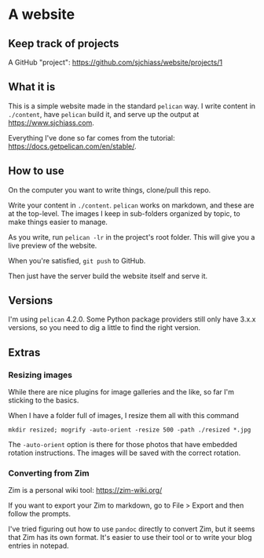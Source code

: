 # A website

## Keep track of projects

A GitHub "project": <https://github.com/sjchiass/website/projects/1>

## What it is

This is a simple website made in the standard `pelican` way. I write content in `./content`, have `pelican` build it, and serve up the output at <https://www.sjchiass.com>.

Everything I've done so far comes from the tutorial: <https://docs.getpelican.com/en/stable/>.

## How to use

On the computer you want to write things, clone/pull this repo.

Write your content in `./content`. `pelican` works on markdown, and these are at the top-level. The images I keep in sub-folders organized by topic, to make things easier to manage.

As you write, run `pelican -lr` in the project's root folder. This will give you a live preview of the website.

When you're satisfied, `git push` to GitHub.

Then just have the server build the website itself and serve it.

## Versions

I'm using `pelican` 4.2.0. Some Python package providers still only have 3.x.x versions, so you need to dig a little to find the right version.

## Extras

### Resizing images

While there are nice plugins for image galleries and the like, so far I'm sticking to the basics.

When I have a folder full of images, I resize them all with this command

```
mkdir resized; mogrify -auto-orient -resize 500 -path ./resized *.jpg
```

The `-auto-orient` option is there for those photos that have embedded rotation instructions. The images will be saved with the correct rotation.

### Converting from Zim

Zim is a personal wiki tool: <https://zim-wiki.org/>

If you want to export your Zim to markdown, go to File > Export and then follow the prompts.

I've tried figuring out how to use `pandoc` directly to convert Zim, but it seems that Zim has its own format. It's easier to use their tool or to write your blog entries in notepad.
